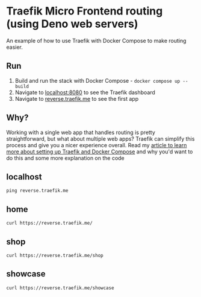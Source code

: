 # Traefik Micro Frontend routing (using Deno web servers)

An example of how to use Traefik with Docker Compose to make routing easier.

## Run

1. Build and run the stack with Docker Compose - `docker compose up --build`
2. Navigate to [localhost:8080](http://localhost:8080) to see the Traefik dashboard
3. Navigate to [reverse.traefik.me](http://reverse.traefik.me) to see the first app

## Why?

Working with a single web app that handles routing is pretty straightforward, 
but what about multiple web apps? Traefik can simplify this process and give you a nicer experience overall. 
Read my [article to learn more about setting up Traefik and Docker Compose](https://blog.sethcorker.com/traefik-routing-for-web-apps) 
and why you'd want to do this and some more explanation on the code


## localhost

```shell
ping reverse.traefik.me
```

## home

```shell
curl https://reverse.traefik.me/
```

## shop

```shell
curl https://reverse.traefik.me/shop
```

## showcase

```shell
curl https://reverse.traefik.me/showcase
```








